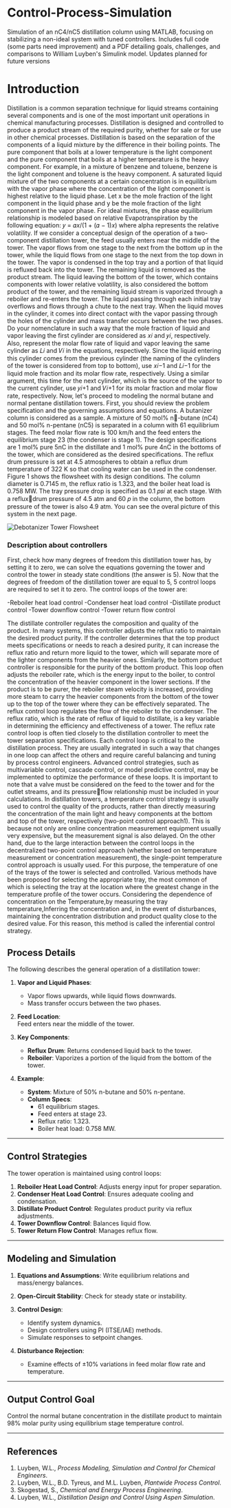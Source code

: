 # Control-Process-Simulation
Simulation of an nC4/nC5 distillation column using MATLAB, focusing on stabilizing a non-ideal system with tuned controllers. Includes full code (some parts need improvement) and a PDF detailing goals, challenges, and comparisons to William Luyben's Simulink model. Updates planned for future versions

# Introduction
Distillation is a common separation technique for liquid streams 
containing several components and is one of the most important unit 
operations in chemical manufacturing processes. Distillation is 
designed and controlled to produce a product stream of the required 
purity, whether for sale or for use in other chemical processes. 
Distillation is based on the separation of the components of a liquid 
mixture by the difference in their boiling points. The pure component 
that boils at a lower temperature is the light component and the pure 
component that boils at a higher temperature is the heavy component.
For example, in a mixture of benzene and toluene, benzene is the light 
component and toluene is the heavy component. A saturated liquid 
mixture of the two components at a certain concentration is in 
equilibrium with the vapor phase where the concentration of the light 
component is highest relative to the liquid phase. Let x be the mole 
fraction of the light component in the liquid phase and y be the mole 
fraction of the light component in the vapor phase. For ideal mixtures, 
the phase equilibrium relationship is modeled based on relative 
Evapotranspiration by the following equation:
𝑦 =
𝛼𝑥/(1 + (𝛼 − 1)𝑥) 
where alpha represents the relative volatility. If we consider a 
conceptual design of the operation of a two-component distillation 
tower, the feed usually enters near the middle of the tower. The 
vapor flows from one stage to the next from the bottom up in the 
tower, while the liquid flows from one stage to the next from the top 
down in the tower. The vapor is condensed in the top tray and a portion 
of that liquid is refluxed back into the tower. The remaining liquid is 
removed as the product stream. The liquid leaving the bottom of the 
tower, which contains components with lower relative volatility, is also 
considered the bottom product of the tower, and the remaining liquid 
stream is vaporized through a reboiler and re-enters the tower. The 
liquid passing through each initial tray overflows and flows through a 
chute to the next tray. When the liquid moves in the cylinder, it comes 
into direct contact with the vapor passing through the holes of the 
cylinder and mass transfer occurs between the two phases. Do your 
nomenclature in such a way that the mole fraction of liquid and vapor 
leaving the first cylinder are considered as 𝑥𝑖 and 𝑦𝑖, respectively. 
Also, represent the molar flow rate of liquid and vapor leaving the 
same cylinder as 𝐿𝑖 and 𝑉𝑖 in the equations, respectively. Since the 
liquid entering this cylinder comes from the previous cylinder (the 
naming of the cylinders of the tower is considered from top to 
bottom), use 𝑥𝑖−1 and 𝐿𝑖−1 for the liquid mole fraction and its molar 
flow rate, respectively. Using a similar argument, this time for the 
next cylinder, which is the source of the vapor to the current cylinder, 
use 𝑦𝑖+1 and 𝑉𝑖+1 for its molar fraction and molar flow rate, 
respectively. Now, let's proceed to modeling the normal butane and 
normal pentane distillation towers. First, you should review the 
problem specification and the governing assumptions and equations. A 
butanizer column is considered as a sample. A mixture of 50 mol% n-butane (nC4) and 50 mol% n-pentane (nC5) is separated in a column 
with 61 equilibrium stages. The feed molar flow rate is 100 km/h and 
the feed enters the equilibrium stage 23 (the condenser is stage 1). 
The design specifications are 1 mol% pure 5nC in the distillate and 1 
mol% pure 4nC in the bottoms of the tower, which are considered as 
the desired specifications. The reflux drum pressure is set at 4.5 
atmospheres to obtain a reflux drum temperature of 322 K so that 
cooling water can be used in the condenser. Figure 1 shows the 
flowsheet with its design conditions. The column diameter is 0.7145 
m, the reflux ratio is 1.323, and the boiler heat load is 0.758 MW. The 
tray pressure drop is specified as 0.1 𝑝𝑠𝑖 at each stage. With a refluxdrum pressure of 4.5 atm and 60 𝑝 in the column, the bottom pressure
of the tower is also 4.9 atm.
You can see the overal picture of this system in the next page.

![Debotanizer Tower Flowsheet](Flow.PNG)


### Description about controllers
First, check how many degrees of freedom this distillation tower 
has, by setting it to zero, we can solve the equations governing the 
tower and control the tower in steady state conditions (the answer 
is 5). Now that the degrees of freedom of the distillation tower are 
equal to 5, 5 control loops are required to set it to zero. The control 
loops of the tower are:


-Reboiler heat load control
-Condenser heat load control
-Distillate product control
-Tower downflow control
-Tower return flow control


The distillate controller regulates the composition and quality of the 
product. In many systems, this controller adjusts the reflux ratio to 
maintain the desired product purity. If the controller determines 
that the top product meets specifications or needs to reach a desired 
purity, it can increase the reflux ratio and return more liquid to the 
tower, which will separate more of the lighter components from the 
heavier ones. Similarly, the bottom product controller is responsible 
for the purity of the bottom product. This loop often adjusts the 
reboiler rate, which is the energy input to the boiler, to control the 
concentration of the heavier component in the lower sections. If the 
product is to be purer, the reboiler steam velocity is increased, 
providing more steam to carry the heavier components from the 
bottom of the tower up to the top of the tower where they can be 
effectively separated. The reflux control loop regulates the flow of 
the reboiler to the condenser. The reflux ratio, which is the rate of 
reflux of liquid to distillate, is a key variable in determining the 
efficiency and effectiveness of a tower. The reflux rate control loop 
is often tied closely to the distillation controller to meet the tower 
separation specifications. Each control loop is critical to the 
distillation process. They are usually integrated in such a way that 
changes in one loop can affect the others and require careful 
balancing and tuning by process control engineers. Advanced control 
strategies, such as multivariable control, cascade control, or model 
predictive control, may be implemented to optimize the performance 
of these loops. It is important to note that a valve must be considered 
on the feed to the tower and for the outlet streams, and its pressureflow relationship must be included in your calculations. In distillation 
towers, a temperature control strategy is usually used to control the 
quality of the products, rather than directly measuring the 
concentration of the main light and heavy components at the bottom 
and top of the tower, respectively (two-point control approach1). This 
is because not only are online concentration measurement equipment 
usually very expensive, but the measurement signal is also delayed. On 
the other hand, due to the large interaction between the control loops 
in the decentralized two-point control approach (whether based on 
temperature measurement or concentration measurement), the 
single-point temperature control approach is usually used. For this 
purpose, the temperature of one of the trays of the tower is selected 
and controlled. Various methods have been proposed for selecting the 
appropriate tray, the most common of which is selecting the tray at 
the location where the greatest change in the temperature profile of 
the tower occurs. Considering the dependence of concentration on the
Temperature,by measuring the tray temperature,Inferring the 
concentration and, in the event of disturbances, maintaining the 
concentration distribution and product quality close to the desired 
value. For this reason, this method is called the inferential control 
strategy.


## Process Details

The following describes the general operation of a distillation tower:

1. **Vapor and Liquid Phases**:
   - Vapor flows upwards, while liquid flows downwards.
   - Mass transfer occurs between the two phases.

2. **Feed Location**:  
   Feed enters near the middle of the tower.  

3. **Key Components**:
   - **Reflux Drum**: Returns condensed liquid back to the tower.
   - **Reboiler**: Vaporizes a portion of the liquid from the bottom of the tower.

4. **Example**:
   - **System**: Mixture of 50% n-butane and 50% n-pentane.
   - **Column Specs**:
     - 61 equilibrium stages.
     - Feed enters at stage 23.
     - Reflux ratio: 1.323.
     - Boiler heat load: 0.758 MW.

---

## Control Strategies

The tower operation is maintained using control loops:

1. **Reboiler Heat Load Control**: Adjusts energy input for proper separation.
2. **Condenser Heat Load Control**: Ensures adequate cooling and condensation.
3. **Distillate Product Control**: Regulates product purity via reflux adjustments.
4. **Tower Downflow Control**: Balances liquid flow.
5. **Tower Return Flow Control**: Manages reflux flow.

---

## Modeling and Simulation

1. **Equations and Assumptions**: Write equilibrium relations and mass/energy balances.
2. **Open-Circuit Stability**: Check for steady state or instability.
3. **Control Design**:
   - Identify system dynamics.
   - Design controllers using PI (ITSE/IAE) methods.
   - Simulate responses to setpoint changes.

4. **Disturbance Rejection**:
   - Examine effects of ±10% variations in feed molar flow rate and temperature.

---

## Output Control Goal

Control the normal butane concentration in the distillate product to maintain 98% molar purity using equilibrium stage temperature control.

---

## References

1. Luyben, W.L., *Process Modeling, Simulation and Control for Chemical Engineers*.  
2. Luyben, W.L., B.D. Tyreus, and M.L. Luyben, *Plantwide Process Control*.  
3. Skogestad, S., *Chemical and Energy Process Engineering*.  
4. Luyben, W.L., *Distillation Design and Control Using Aspen Simulation*.
